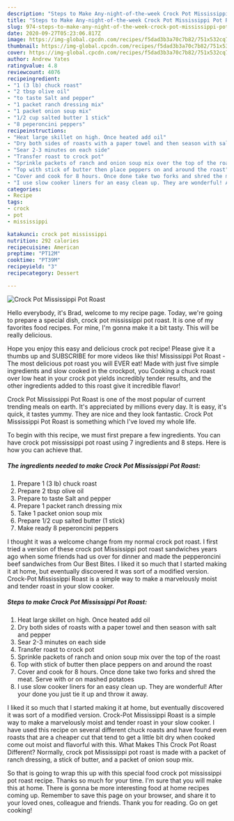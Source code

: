 ```yaml
---
description: "Steps to Make Any-night-of-the-week Crock Pot Mississippi Pot Roast"
title: "Steps to Make Any-night-of-the-week Crock Pot Mississippi Pot Roast"
slug: 974-steps-to-make-any-night-of-the-week-crock-pot-mississippi-pot-roast
date: 2020-09-27T05:23:06.817Z
image: https://img-global.cpcdn.com/recipes/f5dad3b3a70c7b82/751x532cq70/crock-pot-mississippi-pot-roast-recipe-main-photo.jpg
thumbnail: https://img-global.cpcdn.com/recipes/f5dad3b3a70c7b82/751x532cq70/crock-pot-mississippi-pot-roast-recipe-main-photo.jpg
cover: https://img-global.cpcdn.com/recipes/f5dad3b3a70c7b82/751x532cq70/crock-pot-mississippi-pot-roast-recipe-main-photo.jpg
author: Andrew Yates
ratingvalue: 4.8
reviewcount: 4076
recipeingredient:
- "1 (3 lb) chuck roast"
- "2 tbsp olive oil"
- "to taste Salt and pepper"
- "1 packet ranch dressing mix"
- "1 packet onion soup mix"
- "1/2 cup salted butter 1 stick"
- "8 peperoncini peppers"
recipeinstructions:
- "Heat large skillet on high. Once heated add oil"
- "Dry both sides of roasts with a paper towel and then season with salt and pepper"
- "Sear 2-3 minutes on each side"
- "Transfer roast to crock pot"
- "Sprinkle packets of ranch and onion soup mix over the top of the roast"
- "Top with stick of butter then place peppers on and around the roast"
- "Cover and cook for 8 hours. Once done take two forks and shred the meat. Serve with or on mashed potatoes"
- "I use slow cooker liners for an easy clean up. They are wonderful! After your done you just tie it up and throw it away."
categories:
- Recipe
tags:
- crock
- pot
- mississippi

katakunci: crock pot mississippi 
nutrition: 292 calories
recipecuisine: American
preptime: "PT12M"
cooktime: "PT39M"
recipeyield: "3"
recipecategory: Dessert

---
```



![Crock Pot Mississippi Pot Roast](https://img-global.cpcdn.com/recipes/f5dad3b3a70c7b82/751x532cq70/crock-pot-mississippi-pot-roast-recipe-main-photo.jpg)

Hello everybody, it's Brad, welcome to my recipe page. Today, we're going to prepare a special dish, crock pot mississippi pot roast. It is one of my favorites food recipes. For mine, I'm gonna make it a bit tasty. This will be really delicious.

Hope you enjoy this easy and delicious crock pot recipe! Please give it a thumbs up and SUBSCRIBE for more videos like this! Mississippi Pot Roast - The most delicious pot roast you will EVER eat! Made with just five simple ingredients and slow cooked in the crockpot, you Cooking a chuck roast over low heat in your crock pot yields incredibly tender results, and the other ingredients added to this roast give it incredible flavor!

Crock Pot Mississippi Pot Roast is one of the most popular of current trending meals on earth. It's appreciated by millions every day. It is easy, it's quick, it tastes yummy. They are nice and they look fantastic. Crock Pot Mississippi Pot Roast is something which I've loved my whole life.


To begin with this recipe, we must first prepare a few ingredients. You can have crock pot mississippi pot roast using 7 ingredients and 8 steps. Here is how you can achieve that.

<!--inarticleads1-->

##### The ingredients needed to make Crock Pot Mississippi Pot Roast:

1. Prepare 1 (3 lb) chuck roast
1. Prepare 2 tbsp olive oil
1. Prepare to taste Salt and pepper
1. Prepare 1 packet ranch dressing mix
1. Take 1 packet onion soup mix
1. Prepare 1/2 cup salted butter (1 stick)
1. Make ready 8 peperoncini peppers


I thought it was a welcome change from my normal crock pot roast. I first tried a version of these crock pot Mississippi pot roast sandwiches years ago when some friends had us over for dinner and made the pepperoncini beef sandwiches from Our Best Bites. I liked it so much that I started making it at home, but eventually discovered it was sort of a modified version. Crock-Pot Mississippi Roast is a simple way to make a marvelously moist and tender roast in your slow cooker. 

<!--inarticleads2-->

##### Steps to make Crock Pot Mississippi Pot Roast:

1. Heat large skillet on high. Once heated add oil
1. Dry both sides of roasts with a paper towel and then season with salt and pepper
1. Sear 2-3 minutes on each side
1. Transfer roast to crock pot
1. Sprinkle packets of ranch and onion soup mix over the top of the roast
1. Top with stick of butter then place peppers on and around the roast
1. Cover and cook for 8 hours. Once done take two forks and shred the meat. Serve with or on mashed potatoes
1. I use slow cooker liners for an easy clean up. They are wonderful! After your done you just tie it up and throw it away.


I liked it so much that I started making it at home, but eventually discovered it was sort of a modified version. Crock-Pot Mississippi Roast is a simple way to make a marvelously moist and tender roast in your slow cooker. I have used this recipe on several different chuck roasts and have found even roasts that are a cheaper cut that tend to get a little bit dry when cooked come out moist and flavorful with this. What Makes This Crock Pot Roast Different? Normally, crock pot Mississippi pot roast is made with a packet of ranch dressing, a stick of butter, and a packet of onion soup mix. 

So that is going to wrap this up with this special food crock pot mississippi pot roast recipe. Thanks so much for your time. I'm sure that you will make this at home. There is gonna be more interesting food at home recipes coming up. Remember to save this page on your browser, and share it to your loved ones, colleague and friends. Thank you for reading. Go on get cooking!
